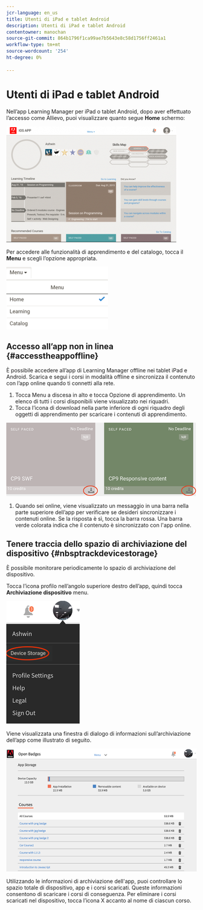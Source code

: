 ```yaml
---
jcr-language: en_us
title: Utenti di iPad e tablet Android
description: Utenti di iPad e tablet Android
contentowner: manochan
source-git-commit: 864b1796f1ca99ae7b5643e8c58d1756ff2461a1
workflow-type: tm+mt
source-wordcount: '254'
ht-degree: 0%

---
```




# Utenti di iPad e tablet Android

Nell’app Learning Manager per iPad o tablet Android, dopo aver effettuato l’accesso come Allievo, puoi visualizzare quanto segue **Home** schermo:

![](assets/screenshot-2015-08-07-12-24-40-e1439211134842.png)

Per accedere alle funzionalità di apprendimento e del catalogo, tocca il **Menu** e scegli l’opzione appropriata.

![](assets/menu-ipad.png)

## Accesso all’app non in linea {#accesstheappoffline}

È possibile accedere all’app di Learning Manager offline nei tablet iPad e Android. Scarica e segui i corsi in modalità offline e sincronizza il contenuto con l’app online quando ti connetti alla rete.

1. Tocca Menu a discesa in alto e tocca Opzione di apprendimento. Un elenco di tutti i corsi disponibili viene visualizzato nei riquadri.
1. Tocca l’icona di download nella parte inferiore di ogni riquadro degli oggetti di apprendimento per scaricare i contenuti di apprendimento.

![](assets/download-ipad.png)

1. Quando sei online, viene visualizzato un messaggio in una barra nella parte superiore dell’app per verificare se desideri sincronizzare i contenuti online. Se la risposta è sì, tocca la barra rossa. Una barra verde colorata indica che il contenuto è sincronizzato con l&#39;app online.

## Tenere traccia dello spazio di archiviazione del dispositivo {#nbsptrackdevicestorage}

È possibile monitorare periodicamente lo spazio di archiviazione del dispositivo.

Tocca l’icona profilo nell’angolo superiore destro dell’app, quindi tocca **Archiviazione dispositivo** menu.

![](assets/app-device-storage.png)

Viene visualizzata una finestra di dialogo di informazioni sull’archiviazione dell’app come illustrato di seguito.

![](assets/app-storage.png)

Utilizzando le informazioni di archiviazione dell&#39;app, puoi controllare lo spazio totale di dispositivo, app e i corsi scaricati. Queste informazioni consentono di scaricare i corsi di conseguenza. Per eliminare i corsi scaricati nel dispositivo, tocca l’icona X accanto al nome di ciascun corso.
